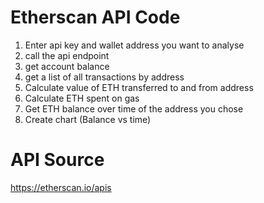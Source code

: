 # Etherscan API Code

1. Enter api key and wallet address you want to analyse
2. call the api endpoint
3. get account balance
4. get a list of all transactions by address
5. Calculate value of ETH transferred to and from address
6. Calculate ETH spent on gas
7. Get ETH balance over time of the address you chose
8. Create chart (Balance vs time)


# API Source
https://etherscan.io/apis
